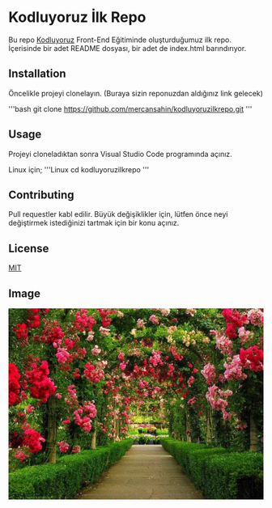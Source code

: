 # Kodluyoruz İlk Repo
Bu repo [Kodluyoruz](https://www.kofluyoruz.org) Front-End Eğitiminde oluşturduğumuz ilk repo. İçerisinde bir adet README dosyası, bir adet de index.html barındırıyor.

## Installation
Öncelikle projeyi clonelayın. (Buraya sizin reponuzdan aldığınız link gelecek)

'''bash
git clone https://github.com/mercansahin/kodluyoruzilkrepo.git
'''

## Usage
Projeyi cloneladıktan sonra Visual Studio Code programında açınız.

Linux için;
'''Linux
cd kodluyoruzilkrepo
'''

## Contributing
Pull requestler kabl edilir. Büyük değişiklikler için, lütfen önce neyi değiştirmek istediğinizi tartmak için bir konu açınız.

## License

[MIT](https://choosealicense.com/licenses/mit/)

## Image

![Manzara Resmi](manzararesmi.jpg)
